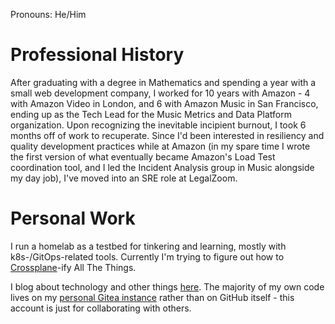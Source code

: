 Pronouns: He/Him

# Professional History

After graduating with a degree in Mathematics and spending a year with a small web development company, I worked for 10 years with Amazon - 4 with Amazon Video in London, and 6 with Amazon Music in San Francisco, ending up as the Tech Lead for the Music Metrics and Data Platform organization. Upon recognizing the inevitable incipient burnout, I took 6 months off of work to recuperate. Since I'd been interested in resiliency and quality development practices while at Amazon (in my spare time I wrote the first version of what eventually became Amazon's Load Test coordination tool, and I led the Incident Analysis group in Music alongside my day job), I've moved into an SRE role at LegalZoom.

# Personal Work

I run a homelab as a testbed for tinkering and learning, mostly with k8s-/GitOps-related tools. Currently I'm trying to figure out how to [Crossplane](http://crossplane.io/)-ify All The Things.

I blog about technology and other things [here](https://blog.scubbo.org). The majority of my own code lives on my [personal Gitea instance](https://gitea.scubbo.org/) rather than on GitHub itself - this account is just for collaborating with others.

<!--
**scubbo/scubbo** is a ✨ _special_ ✨ repository because its `README.md` (this file) appears on your GitHub profile.

Here are some ideas to get you started:

- 🔭 I’m currently working on ...
- 🌱 I’m currently learning ...
- 👯 I’m looking to collaborate on ...
- 🤔 I’m looking for help with ...
- 💬 Ask me about ...
- 📫 How to reach me: ...
- 😄 Pronouns: ...
- ⚡ Fun fact: ...
-->
